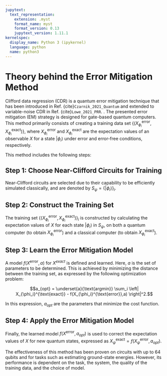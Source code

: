 ```yaml
---
jupytext:
  text_representation:
    extension: .myst
    format_name: myst
    format_version: 0.13
    jupytext_version: 1.11.1
kernelspec:
  display_name: Python 3 (ipykernel)
  language: python
  name: python3
---
```


# Theory behind the Error Mitigation Method

Clifford data regression (CDR) is a quantum error mitigation technique that has been introduced in Ref. {cite}`Czarnik_2021_Quantum` and extended to variable-noise CDR in Ref. {cite}`Lowe_2021_PRR`.
. The presented error mitigation (EM) strategy is designed for gate-based quantum computers. This method primarily consists of creating a training data set $\{(X_{\phi_i}^{\text{error}}, X_{\phi_i}^{\text{exact}})\}$, where $X_{\phi_i}^{\text{error}}$ and $X_{\phi_i}^{\text{exact}}$ are the expectation values of an observable $X$ for a state $|\phi_i\rangle$ under error and error-free conditions, respectively. 

This method includes the following steps:

## Step 1: Choose Near-Clifford Circuits for Training

Near-Clifford circuits are selected due to their capability to be efficiently simulated classically, and are denoted by $S_\psi=\{|\phi_i\rangle\}_i$.

## Step 2: Construct the Training Set 

The training set $\{(X_{\phi_i}^{\text{error}}, X_{\phi_i}^{\text{exact}})\}_i$ is constructed by calculating the expectation values of $X$ for each state $|\phi_i\rangle$ in $S_\psi$, on both a quantum computer (to obtain $X_{\phi_i}^{\text{error}}$) and a classical computer (to obtain $X_{\phi_i}^{\text{exact}}$).

## Step 3: Learn the Error Mitigation Model

A model $f(X^{\text{error}}, a)$ for $X^{exact}$ is defined and learned. Here, $a$ is the set of parameters to be determined. This is achieved by minimizing the distance between the training set, as expressed by the following optimization problem:

$$a_{opt} = \underset{a}{\text{argmin}} \sum_i \left| X_{\phi_i}^{\text{exact}} - f(X_{\phi_i}^{\text{error}},a) \right|^2.$$

In this expression, $a_{opt}$ are the parameters that minimize the cost function.

## Step 4: Apply the Error Mitigation Model

Finally, the learned model $f(X^{\text{error}}, a_{opt})$ is used to correct the expectation values of $X$ for new quantum states, expressed as $X_\psi^{\text{exact}} = f(X_\psi^{\text{error}}, a_{opt})$.

The effectiveness of this method has been proven on circuits with up to 64 qubits and for tasks such as estimating ground-state energies. However, its performance is dependent on the task, the system, the quality of the training data, and the choice of model.

